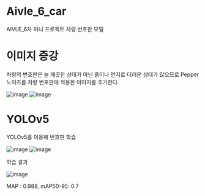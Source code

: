 # Aivle_6_car
AIVLE_6차 미니 프로젝트 차량 번호판 모델

# 이미지 증강
차량의 번호판은 늘 깨끗한 상태가 아닌 흙이나 먼지로 더러운 상태가 많으므로 Pepper 노이즈를 차량 번호판에 적용한 이미지를 추가한다.

![image](https://github.com/Lee-Siyoung/Aivle_6_car/assets/57993534/a83cbb37-5e11-4732-9f65-508c32333e98)
![image](https://github.com/Lee-Siyoung/Aivle_6_car/assets/57993534/4ec695f1-332b-4d0c-b083-ea8e2c6de3b6)

# YOLOv5
YOLOv5를 이용해 번호판 학습

![image](https://github.com/Lee-Siyoung/Aivle_6_car/assets/57993534/7135cca6-e744-482b-8076-7db11f907437)
![image](https://github.com/Lee-Siyoung/Aivle_6_car/assets/57993534/99b95cbb-8981-4b68-b740-7f1fb6869416)


학습 결과

![image](https://github.com/Lee-Siyoung/Aivle_6_car/assets/57993534/3eb8ac15-0b6e-48aa-802d-b5bcdfcff6d7)

MAP : 0.988, mAP50-95: 0.7

